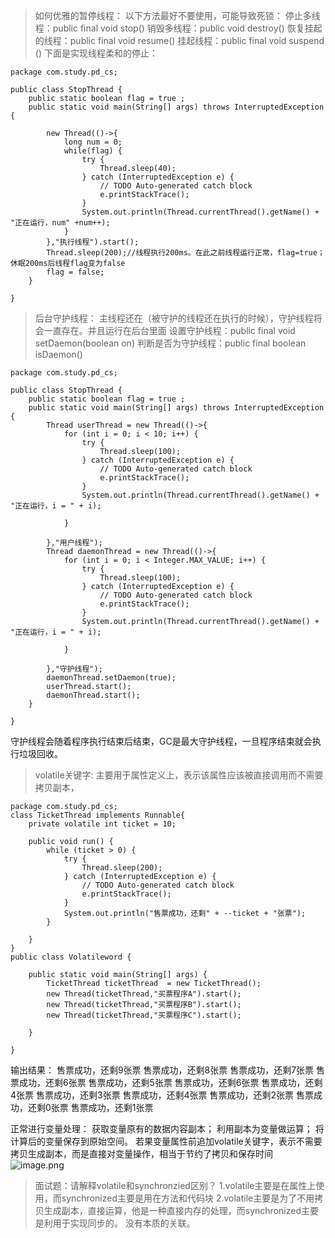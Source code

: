 >如何优雅的暂停线程：
以下方法最好不要使用，可能导致死锁：
停止多线程：public final void stop()
销毁多线程：public void destroy​()
 恢复挂起的线程：public final void resume​()
挂起线程：public final void suspend​()
下面是实现线程柔和的停止：
```
package com.study.pd_cs;

public class StopThread {
	public static boolean flag = true ;
	public static void main(String[] args) throws InterruptedException {
		
		new Thread(()->{
			long num = 0;
			while(flag) {
				try {
					Thread.sleep(40);
				} catch (InterruptedException e) {
					// TODO Auto-generated catch block
					e.printStackTrace();
				}
				System.out.println(Thread.currentThread().getName() + "正在运行，num" +num++);
			}
		},"执行线程").start();
		Thread.sleep(200);//线程执行200ms。在此之前线程运行正常，flag=true；休眠200ms后线程flag变为false
		flag = false;
	}

}
```

>后台守护线程：
主线程还在（被守护的线程还在执行的时候），守护线程将会一直存在。并且运行在后台里面
设置守护线程：public final void setDaemon​(boolean on)
判断是否为守护线程：public final boolean isDaemon()
```
package com.study.pd_cs;

public class StopThread {
	public static boolean flag = true ;
	public static void main(String[] args) throws InterruptedException {
		Thread userThread = new Thread(()->{
			for (int i = 0; i < 10; i++) {
				try {
					Thread.sleep(100);
				} catch (InterruptedException e) {
					// TODO Auto-generated catch block
					e.printStackTrace();
				}
				System.out.println(Thread.currentThread().getName() + "正在运行，i = " + i);
				
			}
			
		},"用户线程");
		Thread daemonThread = new Thread(()->{
			for (int i = 0; i < Integer.MAX_VALUE; i++) {
				try {
					Thread.sleep(100);
				} catch (InterruptedException e) {
					// TODO Auto-generated catch block
					e.printStackTrace();
				}
				System.out.println(Thread.currentThread().getName() + "正在运行，i = " + i);
				
			}
			
		},"守护线程");
		daemonThread.setDaemon(true);
		userThread.start();
		daemonThread.start();
	}

}
```
守护线程会随着程序执行结束后结束，GC是最大守护线程，一旦程序结束就会执行垃圾回收。


> volatile关键字:
主要用于属性定义上，表示该属性应该被直接调用而不需要拷贝副本，

```
package com.study.pd_cs;
class TicketThread implements Runnable{
	private volatile int ticket = 10;
	
	public void run() {
		while (ticket > 0) {
			try {
				Thread.sleep(200);
			} catch (InterruptedException e) {
				// TODO Auto-generated catch block
				e.printStackTrace();
			}
			System.out.println("售票成功，还剩" + --ticket + "张票");
		}
		
	}
}
public class Volatileword {

	public static void main(String[] args) {
		TicketThread ticketThread  = new TicketThread();
		new Thread(ticketThread,"买票程序A").start();
		new Thread(ticketThread,"买票程序B").start();
		new Thread(ticketThread,"买票程序C").start();
		
	}

}
```
输出结果：
售票成功，还剩9张票
售票成功，还剩8张票
售票成功，还剩7张票
售票成功，还剩6张票
售票成功，还剩5张票
售票成功，还剩6张票
售票成功，还剩4张票
售票成功，还剩3张票
售票成功，还剩4张票
售票成功，还剩2张票
售票成功，还剩0张票
售票成功，还剩1张票

正常进行变量处理：
获取变量原有的数据内容副本；
利用副本为变量做运算；
将计算后的变量保存到原始空间。
若果变量属性前追加volatile关键字，表示不需要拷贝生成副本，而是直接对变量操作，相当于节约了拷贝和保存时间
![image.png](https://upload-images.jianshu.io/upload_images/14935748-de3ba6818bf61726.png?imageMogr2/auto-orient/strip%7CimageView2/2/w/1240)

>面试题：请解释volatile和synchronzied区别？
1.volatile主要是在属性上使用，而synchronized主要是用在方法和代码块
2.volatile主要是为了不用拷贝生成副本，直接运算，他是一种直接内存的处理，而synchronized主要是利用于实现同步的。
没有本质的关联。

